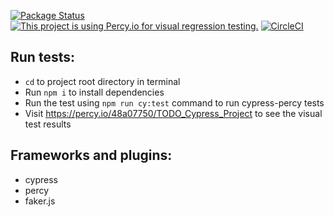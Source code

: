 [![Package Status](https://img.shields.io/npm/v/@percy/cypress.svg)](https://www.npmjs.com/package/@percy/cypress) [![This project is using Percy.io for visual regression testing.](https://percy.io/static/images/percy-badge.svg)](https://percy.io/percy/percy-cypress) [![CircleCI](https://circleci.com/gh/percy/percy-cypress.svg?style=svg)](https://circleci.com/gh/percy/percy-cypress)
## Run tests:
* `cd` to project root directory in terminal
* Run `npm i` to install dependencies
* Run the test using `npm run cy:test` command to run cypress-percy tests
* Visit https://percy.io/48a07750/TODO_Cypress_Project to see the visual test results

## Frameworks and plugins:
* cypress
* percy
* faker.js
